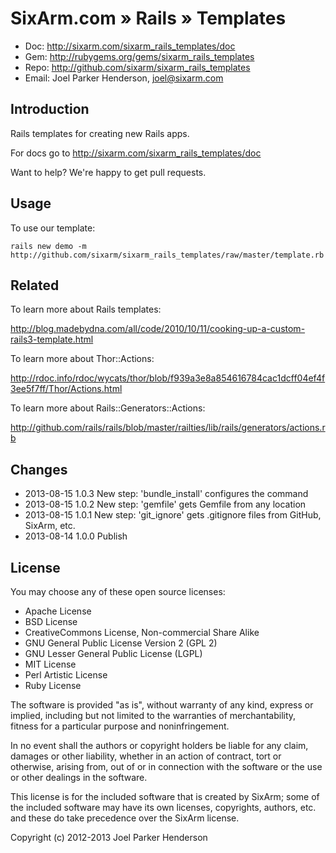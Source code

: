 # SixArm.com » Rails » Templates

* Doc: <http://sixarm.com/sixarm_rails_templates/doc>
* Gem: <http://rubygems.org/gems/sixarm_rails_templates>
* Repo: <http://github.com/sixarm/sixarm_rails_templates>
* Email: Joel Parker Henderson, <joel@sixarm.com>

## Introduction

Rails templates for creating new Rails apps.

For docs go to <http://sixarm.com/sixarm_rails_templates/doc>

Want to help? We're happy to get pull requests.


## Usage

To use our template:

    rails new demo -m http://github.com/sixarm/sixarm_rails_templates/raw/master/template.rb


## Related
  
To learn more about Rails templates:

  http://blog.madebydna.com/all/code/2010/10/11/cooking-up-a-custom-rails3-template.html

To learn more about Thor::Actions:

  http://rdoc.info/rdoc/wycats/thor/blob/f939a3e8a854616784cac1dcff04ef4f3ee5f7ff/Thor/Actions.html

To learn more about Rails::Generators::Actions:

  http://github.com/rails/rails/blob/master/railties/lib/rails/generators/actions.rb


## Changes

* 2013-08-15 1.0.3 New step: 'bundle_install' configures the command
* 2013-08-15 1.0.2 New step: 'gemfile' gets Gemfile from any location
* 2013-08-15 1.0.1 New step: 'git_ignore' gets .gitignore files from GitHub, SixArm, etc.
* 2013-08-14 1.0.0 Publish


## License

You may choose any of these open source licenses:

  * Apache License
  * BSD License
  * CreativeCommons License, Non-commercial Share Alike
  * GNU General Public License Version 2 (GPL 2)
  * GNU Lesser General Public License (LGPL)
  * MIT License
  * Perl Artistic License
  * Ruby License

The software is provided "as is", without warranty of any kind, 
express or implied, including but not limited to the warranties of 
merchantability, fitness for a particular purpose and noninfringement. 

In no event shall the authors or copyright holders be liable for any 
claim, damages or other liability, whether in an action of contract, 
tort or otherwise, arising from, out of or in connection with the 
software or the use or other dealings in the software.

This license is for the included software that is created by SixArm;
some of the included software may have its own licenses, copyrights, 
authors, etc. and these do take precedence over the SixArm license.

Copyright (c) 2012-2013 Joel Parker Henderson
